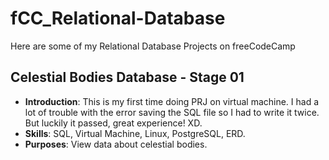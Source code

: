 # fCC_Relational-Database
Here are some of my Relational Database Projects on freeCodeCamp

## Celestial Bodies Database - Stage 01
- **Introduction**: This is my first time doing PRJ on virtual machine. I had a lot of trouble with the error saving the SQL file so I had to write it twice. But luckily it passed, great experience! XD.
- **Skills**: SQL, Virtual Machine, Linux, PostgreSQL, ERD.
- **Purposes**: View data about celestial bodies.